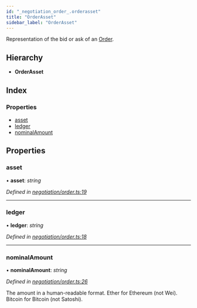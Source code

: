 ```yaml
---
id: "_negotiation_order_.orderasset"
title: "OrderAsset"
sidebar_label: "OrderAsset"
---
```


Representation of the bid or ask of an [Order](_negotiation_order_.order.md).

## Hierarchy

* **OrderAsset**

## Index

### Properties

* [asset](_negotiation_order_.orderasset.md#asset)
* [ledger](_negotiation_order_.orderasset.md#ledger)
* [nominalAmount](_negotiation_order_.orderasset.md#nominalamount)

## Properties

###  asset

• **asset**: *string*

*Defined in [negotiation/order.ts:19](https://github.com/comit-network/comit-js-sdk/blob/95ab111/src/negotiation/order.ts#L19)*

___

###  ledger

• **ledger**: *string*

*Defined in [negotiation/order.ts:18](https://github.com/comit-network/comit-js-sdk/blob/95ab111/src/negotiation/order.ts#L18)*

___

###  nominalAmount

• **nominalAmount**: *string*

*Defined in [negotiation/order.ts:26](https://github.com/comit-network/comit-js-sdk/blob/95ab111/src/negotiation/order.ts#L26)*

The amount in a human-readable format.
Ether for Ethereum (not Wei).
Bitcoin for Bitcoin (not Satoshi).
